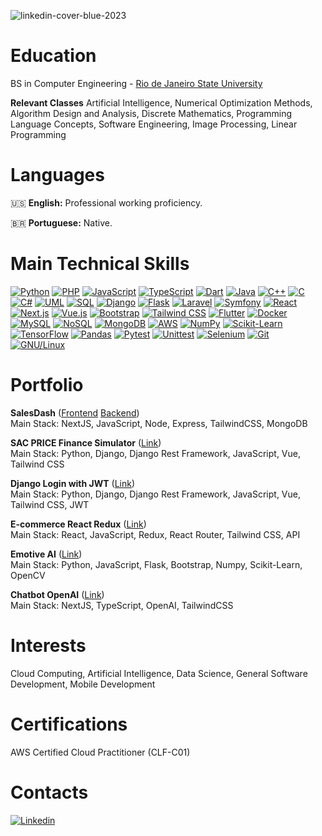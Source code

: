 ![linkedin-cover-blue-2023](https://github.com/lucassavioli/lucassavioli/assets/26097753/e2139f4a-902f-4caf-ab27-352d08db0381)

# Education
BS in Computer Engineering - [Rio de Janeiro State University](https://www.uerj.br/)  

**Relevant Classes**
Artificial Intelligence, Numerical Optimization Methods, Algorithm Design and Analysis, Discrete Mathematics, Programming Language Concepts, 
Software Engineering, Image Processing, Linear Programming

# Languages
🇺🇸 **English:** Professional working proficiency.

🇧🇷 **Portuguese:** Native.

# Main Technical Skills
[![Python](https://img.shields.io/badge/Python-blue?style=for-the-badge&logo=python&logoColor=white&color=3776AB)](https://www.python.org/)
[![PHP](https://img.shields.io/badge/PHP-purple?style=for-the-badge&logo=php&logoColor=white&color=777BB4)](https://www.php.net/)
[![JavaScript](https://img.shields.io/badge/JavaScript-yellow?style=for-the-badge&logo=javascript&logoColor=black&color=F7DF1E)](https://developer.mozilla.org/en-US/docs/Web/JavaScript)
[![TypeScript](https://img.shields.io/badge/TypeScript-blue?style=for-the-badge&logo=typescript&logoColor=white&color=3178C6)](https://www.typescriptlang.org/)
[![Dart](https://img.shields.io/badge/Dart-blue?style=for-the-badge&logo=dart&logoColor=white&color=0175C2)](https://dart.dev/)
[![Java](https://img.shields.io/badge/Java-red?style=for-the-badge&logo=java&logoColor=white&color=007396)](https://www.java.com/)
[![C++](https://img.shields.io/badge/C%2B%2B-blue?style=for-the-badge&logo=c%2B%2B&logoColor=white&color=00599C)](https://isocpp.org/)
[![C](https://img.shields.io/badge/C-blue?style=for-the-badge&logo=c&logoColor=white&color=A8B9CC)](https://www.iso.org/standard/74528.html)
[![C#](https://img.shields.io/badge/C%23-green?style=for-the-badge&logo=c-sharp&logoColor=white&color=239120)](https://docs.microsoft.com/en-us/dotnet/csharp/)
[![UML](https://img.shields.io/badge/UML-orange?style=for-the-badge&logo=uml&logoColor=black&color=FFD700)](https://www.omg.org/spec/UML/2.5/)
[![SQL](https://img.shields.io/badge/SQL-yellow?style=for-the-badge&logo=sql&logoColor=black&color=00758F)](https://www.iso.org/standard/63555.html)
[![Django](https://img.shields.io/badge/Django-green?style=for-the-badge&logo=django&logoColor=white&color=092E20)](https://www.djangoproject.com/)
[![Flask](https://img.shields.io/badge/Flask-green?style=for-the-badge&logo=flask&logoColor=white&color=092E20)](https://flask.palletsprojects.com/en/2.0.x/)
[![Laravel](https://img.shields.io/badge/Laravel-red?style=for-the-badge&logo=laravel&logoColor=white&color=FF2D20)](https://laravel.com/)
[![Symfony](https://img.shields.io/badge/Symfony-blue?style=for-the-badge&logo=symfony&logoColor=white&color=000000)](https://symfony.com/)
[![React](https://img.shields.io/badge/React-blue?style=for-the-badge&logo=react&logoColor=white&color=61DAFB)](https://reactjs.org/)
[![Next.js](https://img.shields.io/badge/Next.js-black?style=for-the-badge&logo=next.js&logoColor=white&color=000000)](https://nextjs.org/)
[![Vue.js](https://img.shields.io/badge/Vue.js-green?style=for-the-badge&logo=vue.js&logoColor=white&color=4FC08D)](https://vuejs.org/)
[![Bootstrap](https://img.shields.io/badge/Bootstrap-purple?style=for-the-badge&logo=bootstrap&logoColor=white&color=7952B3)](https://getbootstrap.com/)
[![Tailwind CSS](https://img.shields.io/badge/Tailwind%20CSS-blue?style=for-the-badge&logo=tailwind-css&logoColor=white&color=06B6D4)](https://tailwindcss.com/)
[![Flutter](https://img.shields.io/badge/Flutter-blue?style=for-the-badge&logo=flutter&logoColor=white&color=02569B)](https://flutter.dev/)
[![Docker](https://img.shields.io/badge/Docker-blue?style=for-the-badge&logo=docker&logoColor=white&color=2496ED)](https://www.docker.com/)
[![MySQL](https://img.shields.io/badge/MySQL-blue?style=for-the-badge&logo=mysql&logoColor=white&color=4479A1)](https://www.mysql.com/)
[![NoSQL](https://img.shields.io/badge/NoSQL-green?style=for-the-badge&logo=nosql&logoColor=white&color=53A318)](https://en.wikipedia.org/wiki/NoSQL)
[![MongoDB](https://img.shields.io/badge/MongoDB-green?style=for-the-badge&logo=mongodb&logoColor=white&color=47A248)](https://www.mongodb.com/)
[![AWS](https://img.shields.io/badge/AWS-orange?style=for-the-badge&logo=amazon-aws&logoColor=white&color=F7931E)](https://aws.amazon.com/)
[![NumPy](https://img.shields.io/badge/NumPy-yellow?style=for-the-badge&logo=numpy&logoColor=white&color=013243)](https://numpy.org/)
[![Scikit-Learn](https://img.shields.io/badge/Scikit--Learn-blue?style=for-the-badge&logo=scikit-learn&logoColor=white&color=F7931E)](https://scikit-learn.org/)
[![TensorFlow](https://img.shields.io/badge/TensorFlow-orange?style=for-the-badge&logo=tensorflow&logoColor=white&color=FF6F00)](https://www.tensorflow.org/)
[![Pandas](https://img.shields.io/badge/Pandas-yellow?style=for-the-badge&logo=pandas&logoColor=white&color=150458)](https://pandas.pydata.org/)
[![Pytest](https://img.shields.io/badge/Pytest-green?style=for-the-badge&logo=pytest&logoColor=white&color=0A9EDC)](https://pytest.org/)
[![Unittest](https://img.shields.io/badge/Unittest-Python-green?style=for-the-badge&logo=python&logoColor=white&color=306998)](https://docs.python.org/3/library/unittest.html)
[![Selenium](https://img.shields.io/badge/Selenium-blue?style=for-the-badge&logo=selenium&logoColor=white&color=43B02A)](https://www.selenium.dev/)
[![Git](https://img.shields.io/badge/Git-red?style=for-the-badge&logo=git&logoColor=white&color=F05032)](https://git-scm.com/)
[![GNU/Linux](https://img.shields.io/badge/GNU%2FLinux-green?style=for-the-badge&logo=linux&logoColor=white&color=1793D1)](https://www.linux.org/)

# Portfolio

**SalesDash** ([Frontend](https://github.com/lucassavioli/salesdash-next-tailwind) [Backend](https://github.com/lucassavioli/salesdash-node-backend)) \
Main Stack: NextJS, JavaScript, Node, Express, TailwindCSS, MongoDB

**SAC PRICE Finance Simulator** ([Link](https://github.com/lucassavioli/django-vue-financing)) \
Main Stack: Python, Django, Django Rest Framework, JavaScript, Vue, Tailwind CSS

**Django Login with JWT** ([Link](https://github.com/lucassavioli/djvue-auth-jwt)) \
Main Stack: Python, Django, Django Rest Framework, JavaScript, Vue, Tailwind CSS, JWT

**E-commerce React Redux** ([Link](https://github.com/lucassavioli/react-ecommerce)) \
Main Stack: React, JavaScript, Redux, React Router, Tailwind CSS, API

**Emotive AI** ([Link](https://github.com/lucassavioli/emotive-ai)) \
Main Stack: Python, JavaScript, Flask, Bootstrap, Numpy, Scikit-Learn, OpenCV

**Chatbot OpenAI** ([Link](https://github.com/lucassavioli/chatbot-openai)) \
Main Stack: NextJS, TypeScript, OpenAI, TailwindCSS

# Interests
Cloud Computing, Artificial Intelligence, Data Science, General Software Development, Mobile Development

# Certifications
AWS Certified Cloud Practitioner (CLF-C01)

# Contacts
[![Linkedin](https://img.shields.io/badge/LinkedIn-0077B5?style=for-the-badge&logo=linkedin&logoColor=white)](https://www.linkedin.com/in/lucassavioli/) 
